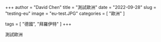 +++
author = "David Chen"
title = "測試歐洲"
date = "2022-09-28"
slug = "testing-eu"
image = "eu-test.JPG"
categories = [
    "歐洲"
]

tags = [
    "德國",
    "拜羅伊特"
]
+++

測試歐洲